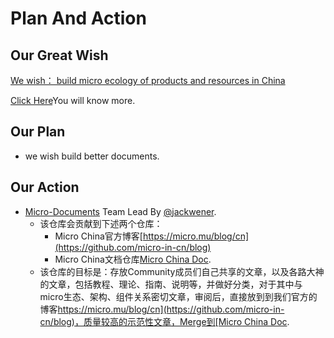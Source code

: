 # Plan And Action


## Our Great Wish

[We wish： build micro ecology of products and resources in China](https://github.com/micro-in-cn/tutorials#%E6%84%BF%E6%99%AF)

[Click Here](https://github.com/micro-in-cn/tutorials#%E6%84%BF%E6%99%AF)You will know more.

## Our Plan 

+ we wish build better documents.



## Our Action

+ [Micro-Documents](https://github.com/micro-community/micro-doc) Team Lead By [@jackwener](https://github.com/jackwener).
  + 该仓库会贡献到下述两个仓库：
    + Micro China官方博客[https://micro.mu/blog/cn](https://github.com/micro-in-cn/blog)
    + Micro China文档仓库[Micro China Doc](https://github.com/micro-in-cn/docs).
  + 该仓库的目标是：存放Community成员们自己共享的文章，以及各路大神的文章，包括教程、理论、指南、说明等，并做好分类，对于其中与micro生态、架构、组件关系密切文章，审阅后，直接放到到我们官方的博客[https://micro.mu/blog/cn](https://github.com/micro-in-cn/blog)，质量较高的示范性文章，Merge到[Micro China Doc](https://github.com/micro-in-cn/docs).
